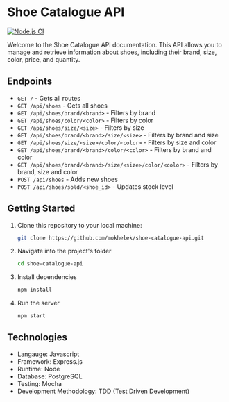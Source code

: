 # Shoe Catalogue API

[![Node.js CI](https://github.com/mokhelek/shoe-catalogue-api/actions/workflows/node.js.yml/badge.svg)](https://github.com/mokhelek/shoe-catalogue-api/actions/workflows/node.js.yml)

Welcome to the Shoe Catalogue API documentation. This API allows you to manage and retrieve information about shoes, including their brand, size, color, price, and quantity.

## Endpoints

* `GET /` - Gets all routes
* `GET /api/shoes` - Gets all shoes
* `GET /api/shoes/brand/<brand>` - Filters by brand
* `GET /api/shoes/color/<color>` - Filters by color
* `GET /api/shoes/size/<size>` - Filters by size
* `GET /api/shoes/brand/<brand>/size/<size>` - Filters by brand and size
* `GET /api/shoes/size/<size>/color/<color>` - Filters by size and color
* `GET /api/shoes/brand/<brand>/color/<color>` - Filters by brand and color
* `GET /api/shoes/brand/<brand>/size/<size>/color/<color>` - Filters by brand, size and color
* `POST /api/shoes` - Adds new shoes
* `POST /api/shoes/sold/<shoe_id>` - Updates stock level

## Getting Started

1. Clone this repository to your local machine:

   ```bash
   git clone https://github.com/mokhelek/shoe-catalogue-api.git

2. Navigate into the project's folder

   ```bash
   cd shoe-catalogue-api

3. Install dependencies

   ```bash
   npm install

4. Run the server

   ```bash
   npm start

## Technologies

* Langauge: Javascript
* Framework: Express.js
* Runtime: Node
* Database: PostgreSQL
* Testing: Mocha
* Development Methodology: TDD (Test Driven Development)
  
